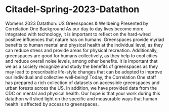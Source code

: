 # Citadel-Spring-2023-Datathon
Womens 2023 Datathon: US Greenspaces &amp; Wellbeing Presented by Correlation One
Background
As our day to day lives become more integrated with technology, it is important to reflect on the hard-wired positive influences that nature has on humans. Greenspaces provide myriad benefits to human mental and physical health at the individual level, as they can reduce stress and provide areas for physical recreation. Additionally, greenspaces are good for humans collectively, as they help to cool cities and reduce overall noise levels, among other benefits. It is important that we as a society recognize and study the benefits of greenspaces as they may lead to prescribable life-style changes that can be adopted to improve our individual and collective well-being!
Today, the Correlation One staff has prepared a rich collection of datasets on accessible greenspaces and urban forests across the US. In addition, we have provided data from the CDC on mental and physical health. Our hope is that your work during this datathon will shed light on the specific and measurable ways that human health is affected by access to greenspaces.
